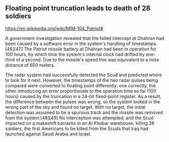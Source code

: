## Floating point truncation leads to death of 28 soldiers

https://en.wikipedia.org/wiki/MIM-104_Patriot#

A government investigation revealed that the failed intercept at Dhahran had been caused by a software error in the system's handling of timestamps.[46][47] The Patriot missile battery at Dhahran had been in operation for 100 hours, by which time the system's internal clock had drifted by one-third of a second. Due to the missile's speed this was equivalent to a miss distance of 600 meters.

The radar system had successfully detected the Scud and predicted where to look for it next. However, the timestamps of the two radar pulses being compared were converted to floating point differently: one correctly, the other introducing an error proportionate to the operation time so far (100 hours) caused by the truncation in a 24-bit fixed-point register. As a result, the difference between the pulses was wrong, so the system looked in the wrong part of the sky and found no target. With no target, the initial detection was assumed to be a spurious track and the missile was removed from the system.[48][49] No interception was attempted, and the Scud impacted on a makeshift barracks in an Al Khobar warehouse, killing 28 soldiers, the first Americans to be killed from the Scuds that Iraq had launched against Saudi Arabia and Israel.

